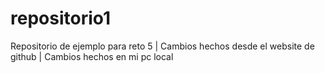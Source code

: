 # repositorio1
Repositorio de ejemplo para reto 5
| Cambios hechos desde el website de github
| Cambios hechos en mi pc local
